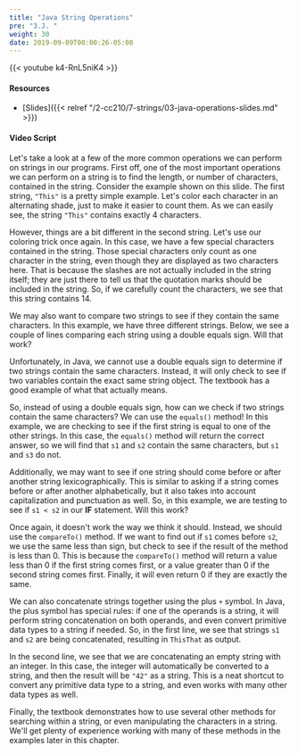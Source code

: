 ```yaml
---
title: "Java String Operations"
pre: "3.J. "
weight: 30
date: 2019-09-09T00:00:26-05:00
---
```


{{< youtube k4-RnL5niK4 >}}

#### Resources

* [Slides]({{< relref "/2-cc210/7-strings/03-java-operations-slides.md" >}})

#### Video Script

Let's take a look at a few of the more common operations we can perform on strings in our programs. First off, one of the most important operations we can perform on a string is to find the length, or number of characters, contained in the string. Consider the example shown on this slide. The first string, `"This"` is a pretty simple example. Let's color each character in an alternating shade, just to make it easier to count them. As we can easily see, the string `"This"` contains exactly 4 characters.

However, things are a bit different in the second string. Let's use our coloring trick once again. In this case, we have a few special characters contained in the string. Those special characters only count as one character in the string, even though they are displayed as two characters here. That is because the slashes are not actually included in the string itself; they are just there to tell us that the quotation marks should be included in the string. So, if we carefully count the characters, we see that this string contains 14.

We may also want to compare two strings to see if they contain the same characters. In this example, we have three different strings. Below, we see a couple of lines comparing each string using a double equals sign. Will that work?

Unfortunately, in Java, we cannot use a double equals sign to determine if two strings contain the same characters. Instead, it will only check to see if two variables contain the exact same string object. The textbook has a good example of what that actually means.

So, instead of using a double equals sign, how can we check if two strings contain the same characters? We can use the `equals()` method! In this example, we are checking to see if the first string is equal to one of the other strings. In this case, the `equals()` method will return the correct answer, so we will find that `s1` and `s2` contain the same characters, but `s1` and `s3` do not.

Additionally, we may want to see if one string should come before or after another string lexicographically. This is similar to asking if a string comes before or after another alphabetically, but it also takes into account capitalization and punctuation as well. So, in this example, we are testing to see if `s1 < s2` in our **IF** statement. Will this work?

Once again, it doesn't work the way we think it should. Instead, we should use the `compareTo()` method. If we want to find out if `s1` comes before `s2`, we use the same less than sign, but check to see if the result of the method is less than 0. This is because the `compareTo()` method will return a value less than 0 if the first string comes first, or a value greater than 0 if the second string comes first. Finally, it will even return 0 if they are exactly the same.

We can also concatenate strings together using the plus `+` symbol. In Java, the plus symbol has special rules: if one of the operands is a string, it will perform string concatenation on both operands, and even convert primitive data types to a string if needed. So, in the first line, we see that strings `s1` and `s2` are being concatenated, resulting in `ThisThat` as output.

In the second line, we see that we are concatenating an empty string with an integer. In this case, the integer will automatically be converted to a string, and then the result will be `"42"` as a string. This is a neat shortcut to convert any primitive data type to a string, and even works with many other data types as well.

Finally, the textbook demonstrates how to use several other methods for searching within a string, or even manipulating the characters in a string. We'll get plenty of experience working with many of these methods in the examples later in this chapter.
